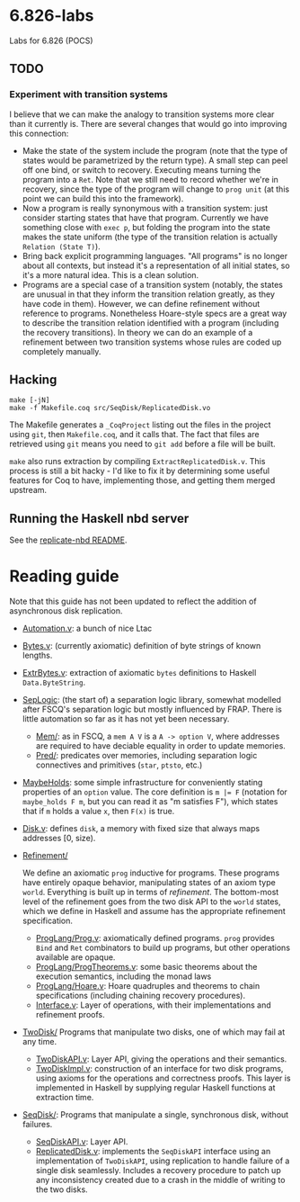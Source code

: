 # 6.826-labs
Labs for 6.826 (POCS)

## TODO

### Experiment with transition systems

I believe that we can make the analogy to transition systems more clear than it currently is. There are several changes that would go into improving this connection:

- Make the state of the system include the program (note that the type of states would be parametrized by the return type). A small step can peel off one bind, or switch to recovery. Executing means turning the program into a `Ret`. Note that we still need to record whether we're in recovery, since the type of the program will change to `prog unit` (at this point we can build this into the framework).
- Now a program is really synonymous with a transition system: just consider starting states that have that program. Currently we have something close with `exec p`, but folding the program into the state makes the state uniform (the type of the transition relation is actually `Relation (State T)`).
- Bring back explicit programming languages. "All programs" is no longer about all contexts, but instead it's a representation of all initial states, so it's a more natural idea. This is a clean solution.
- Programs are a special case of a transition system (notably, the states are unusual in that they inform the transition relation greatly, as they have code in them). However, we can define refinement without reference to programs. Nonetheless Hoare-style specs are a great way to describe the transition relation identified with a program (including the recovery transitions). In theory we can do an example of a refinement between two transition systems whose rules are coded up completely manually.

## Hacking

```
make [-jN]
make -f Makefile.coq src/SeqDisk/ReplicatedDisk.vo
```

The Makefile generates a `_CoqProject` listing out the files in the project
using `git`, then `Makefile.coq`, and it calls that. The fact that files are
retrieved using `git` means you need to `git add` before a file will be built.

`make` also runs extraction by compiling `ExtractReplicatedDisk.v`. This process
is still a bit hacky - I'd like to fix it by determining some useful features
for Coq to have, implementing those, and getting them merged upstream.

## Running the Haskell nbd server

See the [replicate-nbd README](replicate-nbd/README.md).

# Reading guide

Note that this guide has not been updated to reflect the addition of asynchronous disk replication.

* [Automation.v](src/Automation.v): a bunch of nice Ltac
* [Bytes.v](src/Bytes.v): (currently axiomatic) definition of byte strings of known lengths.
* [ExtrBytes.v](src/ExtrBytes.v): extraction of axiomatic `bytes` definitions to Haskell
  `Data.ByteString`.
* [SepLogic](src/SepLogic/): (the start of) a separation logic library, somewhat modelled
  after FSCQ's separation logic but mostly influenced by FRAP. There is little
  automation so far as it has not yet been necessary.
  * [Mem/](src/SepLogic/Mem/): as in FSCQ, a `mem A V` is a `A -> option V`, where addresses are
    required to have deciable equality in order to update memories.
  * [Pred/](src/SepLogic/Pred/): predicates over memories, including separation logic connectives
    and primitives (`star`, `ptsto`, etc.)
* [MaybeHolds](src/MaybeHolds.v): some simple infrastructure for conveniently stating properties of an `option` value. The core definition is `m |= F` (notation for `maybe_holds F m`, but you can read it as "m satisfies F"), which states that if `m` holds a value `x`, then `F(x)` is true.
* [Disk.v](src/Disk.v): defines `disk`, a memory with fixed size that always maps addresses
  [0, size).
* [Refinement/](src/Refinement/)

  We define an axiomatic `prog` inductive for programs. These programs have
  entirely opaque behavior, manipulating states of an axiom type `world`.
  Everything is built up in terms of _refinement_. The bottom-most level of the
  refinement goes from the two disk API to the `world` states, which we define
  in Haskell and assume has the appropriate refinement specification.

  - [ProgLang/Prog.v](src/Refinement/ProgLang/Prog.v): axiomatically defined programs. `prog` provides `Bind`
    and `Ret` combinators to build up programs, but other operations available
    are opaque.
  - [ProgLang/ProgTheorems.v](src/Refinement/ProgLang/ProgTheorems.v): some basic theorems about the execution
    semantics, including the monad laws
  - [ProgLang/Hoare.v](src/Refinement/ProgLang/Hoare.v): Hoare quadruples and theorems to chain specifications (including chaining recovery procedures).
  - [Interface.v](src/Refinement/Interface.v): Layer of operations, with their implementations and
    refinement proofs.
* [TwoDisk/](src/TwoDisk/) Programs that manipulate two disks, one of which may fail at any time.
  - [TwoDiskAPI.v](src/TwoDisk/TwoDiskAPI.v): Layer API, giving the operations and their semantics.
  - [TwoDiskImpl.v](src/TwoDisk/TwoDiskImpl.v): construction of an interface for two disk programs, using axioms for the operations and correctness proofs. This layer is implemented in Haskell by supplying regular Haskell functions at extraction time.
* [SeqDisk/](src/SeqDisk/): Programs that manipulate a single, synchronous disk, without failures.
  - [SeqDiskAPI.v](src/SeqDisk/SeqDiskAPI.v): Layer API.
  - [ReplicatedDisk.v](src/SeqDisk/ReplicatedDisk.v): implements the `SeqDiskAPI` interface using an implementation of `TwoDiskAPI`, using replication to handle failure of a single disk seamlessly. Includes a recovery procedure to patch up any inconsistency created due to a crash in the middle of writing to the two disks.
